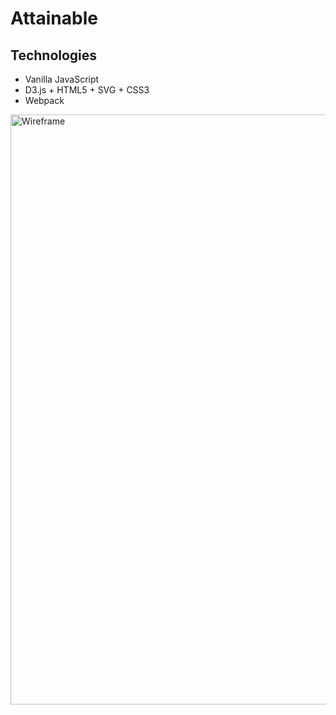 # Attainable

## Technologies
* Vanilla JavaScript
* D3.js + HTML5 + SVG + CSS3
* Webpack

<img width="944" alt="Wireframe" src="https://user-images.githubusercontent.com/27509847/66796821-d0806c00-eed6-11e9-8f03-905128ebed5c.png">
